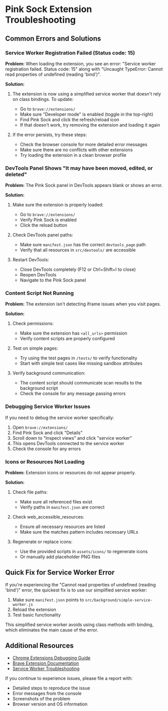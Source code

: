 # Pink Sock Extension Troubleshooting

## Common Errors and Solutions

### Service Worker Registration Failed (Status code: 15)

**Problem:** When loading the extension, you see an error: "Service worker registration failed. Status code: 15" along with "Uncaught TypeError: Cannot read properties of undefined (reading 'bind')".

**Solution:**

1. The extension is now using a simplified service worker that doesn't rely on class bindings. To update:
   - Go to `brave://extensions/`
   - Make sure "Developer mode" is enabled (toggle in the top-right)
   - Find Pink Sock and click the refresh/reload icon
   - If that doesn't work, try removing the extension and loading it again

2. If the error persists, try these steps:
   - Check the browser console for more detailed error messages
   - Make sure there are no conflicts with other extensions
   - Try loading the extension in a clean browser profile

### DevTools Panel Shows "It may have been moved, edited, or deleted"

**Problem:** The Pink Sock panel in DevTools appears blank or shows an error.

**Solution:**

1. Make sure the extension is properly loaded:
   - Go to `brave://extensions/`
   - Verify Pink Sock is enabled
   - Click the reload button

2. Check DevTools panel paths:
   - Make sure `manifest.json` has the correct `devtools_page` path
   - Verify that all resources in `src/devtools/` are accessible

3. Restart DevTools:
   - Close DevTools completely (F12 or Ctrl+Shift+I to close)
   - Reopen DevTools
   - Navigate to the Pink Sock panel

### Content Script Not Running

**Problem:** The extension isn't detecting iframe issues when you visit pages.

**Solution:**

1. Check permissions:
   - Make sure the extension has `<all_urls>` permission
   - Verify content scripts are properly configured

2. Test on simple pages:
   - Try using the test pages in `/tests/` to verify functionality
   - Start with simple test cases like missing sandbox attributes

3. Verify background communication:
   - The content script should communicate scan results to the background script
   - Check the console for any message passing errors

### Debugging Service Worker Issues

If you need to debug the service worker specifically:

1. Open `brave://extensions/`
2. Find Pink Sock and click "Details"
3. Scroll down to "Inspect views" and click "service worker"
4. This opens DevTools connected to the service worker
5. Check the console for any errors

### Icons or Resources Not Loading

**Problem:** Extension icons or resources do not appear properly.

**Solution:**

1. Check file paths:
   - Make sure all referenced files exist
   - Verify paths in `manifest.json` are correct

2. Check web_accessible_resources:
   - Ensure all necessary resources are listed
   - Make sure the matches pattern includes necessary URLs

3. Regenerate or replace icons:
   - Use the provided scripts in `assets/icons/` to regenerate icons
   - Or manually add placeholder PNG files

## Quick Fix for Service Worker Error

If you're experiencing the "Cannot read properties of undefined (reading 'bind')" error, the quickest fix is to use our simplified service worker:

1. Make sure `manifest.json` points to `src/background/simple-service-worker.js`
2. Reload the extension
3. Test basic functionality

This simplified service worker avoids using class methods with binding, which eliminates the main cause of the error.

## Additional Resources

- [Chrome Extensions Debugging Guide](https://developer.chrome.com/docs/extensions/mv3/tut_debugging/)
- [Brave Extension Documentation](https://brave.com/brave-ads/help/developer-portal/)
- [Service Worker Troubleshooting](https://developer.chrome.com/docs/workbox/service-worker-troubleshooting/)

If you continue to experience issues, please file a report with:
- Detailed steps to reproduce the issue
- Error messages from the console
- Screenshots of the problem
- Browser version and OS information

